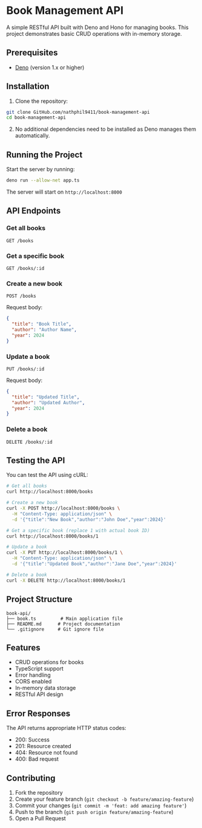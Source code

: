 # Book Management API

A simple RESTful API built with Deno and Hono for managing books. This project demonstrates basic CRUD operations with in-memory storage.

## Prerequisites

- [Deno](https://deno.land/) (version 1.x or higher)

## Installation

1. Clone the repository:

```bash
git clone GitHub.com/nathphil9411/book-management-api
cd book-management-api
```

2. No additional dependencies need to be installed as Deno manages them automatically.

## Running the Project

Start the server by running:

```bash
deno run --allow-net app.ts
```

The server will start on `http://localhost:8000`

## API Endpoints

### Get all books

```
GET /books
```

### Get a specific book

```
GET /books/:id
```

### Create a new book

```
POST /books
```

Request body:

```json
{
  "title": "Book Title",
  "author": "Author Name",
  "year": 2024
}
```

### Update a book

```
PUT /books/:id
```

Request body:

```json
{
  "title": "Updated Title",
  "author": "Updated Author",
  "year": 2024
}
```

### Delete a book

```
DELETE /books/:id
```

## Testing the API

You can test the API using cURL:

```bash
# Get all books
curl http://localhost:8000/books

# Create a new book
curl -X POST http://localhost:8000/books \
  -H "Content-Type: application/json" \
  -d '{"title":"New Book","author":"John Doe","year":2024}'

# Get a specific book (replace 1 with actual book ID)
curl http://localhost:8000/books/1

# Update a book
curl -X PUT http://localhost:8000/books/1 \
  -H "Content-Type: application/json" \
  -d '{"title":"Updated Book","author":"Jane Doe","year":2024}'

# Delete a book
curl -X DELETE http://localhost:8000/books/1
```

## Project Structure

```
book-api/
├── book.ts         # Main application file
├── README.md      # Project documentation
└── .gitignore     # Git ignore file
```

## Features

- CRUD operations for books
- TypeScript support
- Error handling
- CORS enabled
- In-memory data storage
- RESTful API design

## Error Responses

The API returns appropriate HTTP status codes:

- 200: Success
- 201: Resource created
- 404: Resource not found
- 400: Bad request

## Contributing

1. Fork the repository
2. Create your feature branch (`git checkout -b feature/amazing-feature`)
3. Commit your changes (`git commit -m 'feat: add amazing feature'`)
4. Push to the branch (`git push origin feature/amazing-feature`)
5. Open a Pull Request
